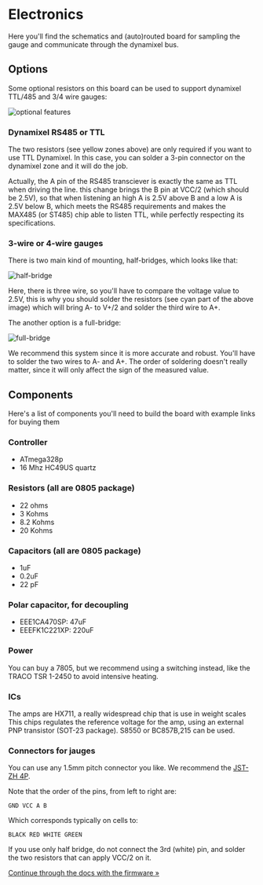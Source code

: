 # Electronics

Here you'll find the schematics and (auto)routed board for sampling the gauge and communicate
through the dynamixel bus.

## Options

Some optional resistors on this board can be used to support dynamixel TTL/485 and 3/4 wire
gauges:

![optional features](../docs/board.png)

### Dynamixel RS485 or TTL

The two resistors (see yellow zones above) are only required if you want to use TTL Dynamixel.
In this case, you can solder a 3-pin connector on the dynamixel zone and it will do the job.

Actually, the A pin of the RS485 transciever is exactly the same as TTL when driving the line.
this change brings the B pin at VCC/2 (which should be 2.5V), so that when listening an high
A is 2.5V above B and a low A is 2.5V below B, which meets the RS485 requirements and makes
the MAX485 (or ST485) chip able to listen TTL, while perfectly respecting its specifications.

### 3-wire or 4-wire gauges

There is two main kind of mounting, half-bridges, which looks like that:

![half-bridge](../docs/half-bridge.png)

Here, there is three wire, so you'll have to compare the voltage value to 2.5V, this is why you
should solder the resistors (see cyan part of the above image) which will bring A- to V+/2 and
solder the third wire to A+.

The another option is a full-bridge:

![full-bridge](../docs/full-bridge.png)

We recommend this system since it is more accurate and robust. You'll have to solder the two
wires to A- and A+. The order of soldering doesn't really matter, since it will only affect the
sign of the measured value.

## Components

Here's a list of components you'll need to build the board with example links for buying them

### Controller

* ATmega328p
* 16 Mhz HC49US quartz

### Resistors (all are 0805 package)

* 22 ohms
* 3 Kohms
* 8.2 Kohms
* 20 Kohms

### Capacitors (all are 0805 package)

* 1uF
* 0.2uF
* 22 pF

### Polar capacitor, for decoupling

* EEE1CA470SP: 47uF
* EEEFK1C221XP: 220uF

### Power 

You can buy a 7805, but we recommend using a switching instead, like the TRACO TSR 1-2450
to avoid intensive heating.

### ICs

The amps are HX711, a really widespread chip that is use in weight scales
This chips regulates the reference voltage for the amp, using an external
PNP transistor (SOT-23 package). S8550 or BC857B,215 can be used.

### Connectors for jauges

You can use any 1.5mm pitch connector you like. We recommend the
[JST-ZH 4P](https://fr.aliexpress.com/item/40-SETS-Mini-Micro-ZH-1-5-4-Pin-JST-Connector-with-Wires-Cables/32612842708.html?spm=2114.13010608.0.0.3bLgYh).

Note that the order of the pins, from left to right are:

    GND VCC A B

Which corresponds typically on cells to:

    BLACK RED WHITE GREEN

If you use only half bridge, do not connect the 3rd (white) pin, and solder the two
resistors that can apply VCC/2 on it.

[Continue through the docs with the firmware »](../firmware)
